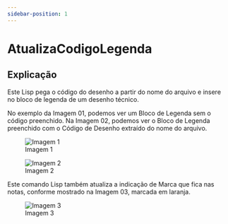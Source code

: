 ```yaml
---
sidebar-position: 1
---
```


# AtualizaCodigoLegenda

## Explicação
Este Lisp pega o código do desenho a partir do nome do arquivo e insere no bloco de legenda de um desenho técnico.

No exemplo da Imagem 01, podemos ver um Bloco de Legenda sem o código preenchido. Na Imagem 02, podemos ver o Bloco de Legenda preenchido com o Código de Desenho extraído do nome do arquivo.

<figure>
    <img src="/img/autocad/lisp/img_autocad_lisp_atualizacodigolegenda_img01.png" alt="Imagem 1" />
    <figcaption>Imagem 1</figcaption>
</figure>

<figure>
    <img src="/img/autocad/lisp/img_autocad_lisp_atualizacodigolegenda_img02.png" alt="Imagem 2" />
    <figcaption>Imagem 2</figcaption>
</figure>

Este comando Lisp também atualiza a indicação de Marca que fica nas notas, conforme mostrado na Imagem 03, marcada em laranja.

<figure>
    <img src="/img/autocad/lisp/img_autocad_lisp_atualizacodigolegenda_img03.png" alt="Imagem 3" />
    <figcaption>Imagem 3</figcaption>
</figure>
